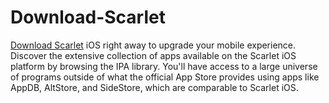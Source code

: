 # Download-Scarlet
<a href="https://apktyre.com/scarlet-ios/">Download Scarlet</a> iOS right away to upgrade your mobile experience. Discover the extensive collection of apps available on the Scarlet iOS platform by browsing the IPA library. You'll have access to a large universe of programs outside of what the official App Store provides using apps like AppDB, AltStore, and SideStore, which are comparable to Scarlet iOS.
